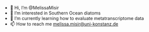 - 👋 Hi, I’m @MelissaMisir
- 👀 I’m interested in Southern Ocean diatoms
- 🌱 I’m currently learning how to evaluate metatranscriptome data
- 📫 How to reach me melissa.misir@uni-konstanz.de

<!---
MelissaMisir/MelissaMisir is a ✨ special ✨ repository because its `README.md` (this file) appears on your GitHub profile.
You can click the Preview link to take a look at your changes.
--->
